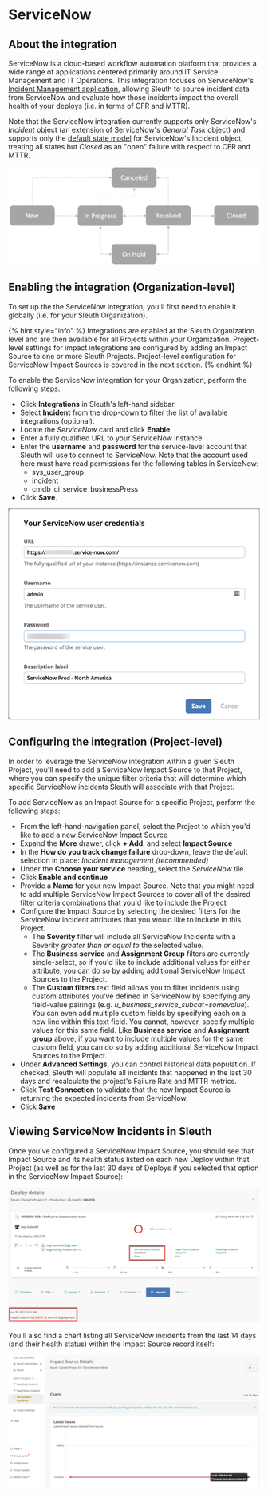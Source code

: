 # ServiceNow

## About the integration

ServiceNow is a cloud-based workflow automation platform that provides a wide range of applications centered primarily around IT Service Management and IT Operations. This integration focuses on ServiceNow's [Incident Management application](https://docs.servicenow.com/bundle/sandiego-it-service-management/page/product/incident-management/concept/c\_IncidentManagement.html), allowing Sleuth to source incident data from ServiceNow and evaluate how those incidents impact the overall health of your deploys (i.e. in terms of CFR and MTTR).

Note that the ServiceNow integration currently supports only ServiceNow's _Incident_ object (an extension of ServiceNow's _General Task_ object) and supports only the [default state model](https://docs.servicenow.com/bundle/sandiego-it-service-management/page/product/incident-management/concept/c\_IncidentManagementStateModel.html) for ServiceNow's Incident object, treating all states but _Closed_ as an "open" failure with respect to CFR and MTTR.

&#x20;<img src="../../.gitbook/assets/image (21).png" alt="" data-size="original">

## Enabling the integration (Organization-level)

To set up the the ServiceNow integration, you'll first need to enable it globally (i.e. for your Sleuth Organization).&#x20;

{% hint style="info" %}
Integrations are enabled at the Sleuth Organization level and are then available for all Projects within your Organization. Project-level settings for impact integrations are configured by adding an Impact Source to one or more Sleuth Projects. Project-level configuration for ServiceNow Impact Sources is covered in the next section.
{% endhint %}

To enable the ServiceNow integration for your Organization, perform the following steps:

* Click **Integrations** in Sleuth's left-hand sidebar.
* Select **Incident** from the drop-down to filter the list of available integrations (optional).
* Locate the _ServiceNow_ card and click **Enable**
* Enter a fully qualified URL to your ServiceNow instance
* Enter the **username** and **password** for the service-level account that Sleuth will use to connect to ServiceNow. Note that the account used here must have read permissions for the following tables in ServiceNow:
  * sys\_user\_group
  * incident
  * cmdb\_ci\_service\_businessPress
* Click **Save**.

![](<../../.gitbook/assets/image (23).png>)

## Configuring the integration (Project-level)

In order to leverage the ServiceNow integration within a given Sleuth Project, you'll need to add a ServiceNow Impact Source to that Project, where you can specify the unique filter criteria that will determine which specific ServiceNow incidents Sleuth will associate with that Project.&#x20;

To add ServiceNow as an Impact Source for a specific Project, perform the following steps:

* From the left-hand-navigation panel, select the Project to which you'd like to add a new ServiceNow Impact Source
* Expand the **More** drawer, click **+ Add**, and select **Impact Source**
* In the **How do you track change failure** drop-down, leave the default selection in place:  _Incident management (recommended)_
* Under the **Choose your service** heading, select the _ServiceNow_ tile.&#x20;
* Click **Enable and continue**
* Provide a **Name** for your new Impact Source. Note that you might need to add multiple ServiceNow Impact Sources to cover all of the desired filter criteria combinations that you'd like to include the Project
* Configure the Impact Source by selecting the desired filters for the ServiceNow incident attributes that you would like to include in this Project.&#x20;
  * The **Severity** filter will include all ServiceNow Incidents with a Severity _greater than or equal to_ the selected value.
  * The **Business service** and **Assignment Group** filters are currently single-select, so if you'd like to include additional values for either attribute, you can do so by adding additional ServiceNow Impact Sources to the Project.
  * The **Custom filters** text field allows you to filter incidents using custom attributes you've defined in ServiceNow by specifying any field-value pairings (e.g. _u\_business\_service\_subcat=somevalue_). You can even add multiple custom fields by specifying each on a new line within this text field. You cannot, however, specify multiple values for this same field. Like **Business service** and **Assignment group** above, if you want to include multiple values for the same custom field, you can do so by adding additional ServiceNow Impact Sources to the Project.
* Under **Advanced Settings**, you can control historical data population. If checked, Sleuth will populate all incidents that happened in the last 30 days and recalculate the project's Failure Rate and MTTR metrics.
* Click **Test Connection** to validate that the new Impact Source is returning the expected incidents from ServiceNow.
* Click **Save**

## Viewing ServiceNow Incidents in Sleuth

Once you've configured a ServiceNow Impact Source, you should see that Impact Source and its health status listed on each new Deploy within that Project (as well as for the last 30 days of Deploys if you selected that option in the ServiceNow Impact Source):&#x20;

![](<../../.gitbook/assets/image (20).png>)

You'll also find a chart listing all ServiceNow incidents from the last 14 days (and their health status) within the Impact Source record itself:

![](<../../.gitbook/assets/image (17) (1).png>)

